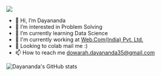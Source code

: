 ![](https://komarev.com/ghpvc/?username=kuromadara&color=blueviolet)

- 👋 Hi, I’m Dayananda
- 👀 I’m interested in Problem Solving
- 🌱 I’m currently learning Data Science
- 🔭 I'm currently working at [Web.Com(India) Pvt. Ltd.](https://www.webcomindia.biz/)  
- 💞️ Looking to colab mail me :)
- 📫 How to reach me dowarah.dayananda35@gmail.com

![Dayananda's GitHub stats](https://github-readme-stats.vercel.app/api?username=kuromadara&show_icons=true&theme=merko)

